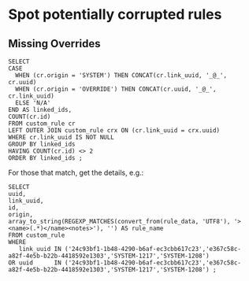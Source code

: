 # Spot potentially corrupted rules

## Missing Overrides
    
    SELECT
    CASE
      WHEN (cr.origin = 'SYSTEM') THEN CONCAT(cr.link_uuid, '_@_', cr.uuid)
      WHEN (cr.origin = 'OVERRIDE') THEN CONCAT(cr.uuid, '_@_', cr.link_uuid)
      ELSE 'N/A'
    END AS linked_ids,
    COUNT(cr.id)
    FROM custom_rule cr
    LEFT OUTER JOIN custom_rule crx ON (cr.link_uuid = crx.uuid)
    WHERE cr.link_uuid IS NOT NULL
    GROUP BY linked_ids
    HAVING COUNT(cr.id) <> 2
    ORDER BY linked_ids ;

For those that match, get the details, e.g.:

    SELECT
    uuid,
    link_uuid,
    id,
    origin,
    array_to_string(REGEXP_MATCHES(convert_from(rule_data, 'UTF8'), '><name>(.*)</name><notes>'), '') AS rule_name
    FROM custom_rule
    WHERE
       link_uuid IN ('24c93bf1-1b48-4290-b6af-ec3cbb617c23','e367c58c-a82f-4e5b-b22b-4418592e1303','SYSTEM-1217','SYSTEM-1208')
    OR uuid      IN ('24c93bf1-1b48-4290-b6af-ec3cbb617c23','e367c58c-a82f-4e5b-b22b-4418592e1303','SYSTEM-1217','SYSTEM-1208') ;
